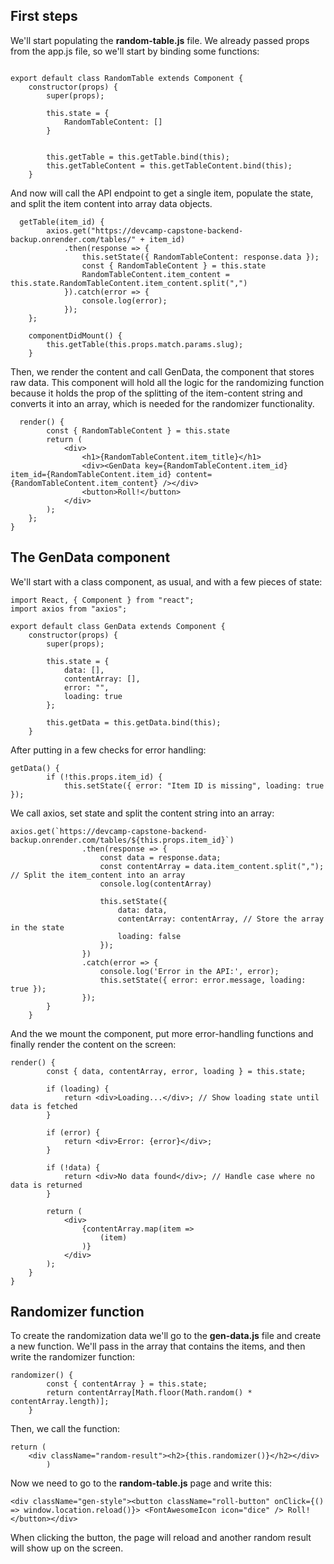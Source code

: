 ## First steps

We'll start populating the **random-table.js** file. We already passed props from the app.js file, so we'll start by binding some functions:

```

export default class RandomTable extends Component {
    constructor(props) {
        super(props);

        this.state = {
            RandomTableContent: []
        }


        this.getTable = this.getTable.bind(this);
        this.getTableContent = this.getTableContent.bind(this);
    }
```

And now will call the API endpoint to get a single item, populate the state, and split the item content into array data objects. 

```
  getTable(item_id) {
        axios.get("https://devcamp-capstone-backend-backup.onrender.com/tables/" + item_id)
            .then(response => {
                this.setState({ RandomTableContent: response.data });
                const { RandomTableContent } = this.state
                RandomTableContent.item_content = this.state.RandomTableContent.item_content.split(",")
            }).catch(error => {
                console.log(error);
            });
    };

    componentDidMount() {
        this.getTable(this.props.match.params.slug);
    }
```

Then, we render the content and call GenData, the component that stores raw data. This component will hold all the logic for the randomizing function because it holds the prop of the splitting of the item-content string and converts it into an array, which is needed for the randomizer functionality.

```
  render() {
        const { RandomTableContent } = this.state
        return (
            <div>
                <h1>{RandomTableContent.item_title}</h1>
                <div><GenData key={RandomTableContent.item_id} item_id={RandomTableContent.item_id} content={RandomTableContent.item_content} /></div>
                <button>Roll!</button>
            </div>
        );
    };
}
```

## The GenData component

We'll start with a class component, as usual, and with a few pieces of state:

```
import React, { Component } from "react";
import axios from "axios";

export default class GenData extends Component {
    constructor(props) {
        super(props);

        this.state = {
            data: [],
            contentArray: [],
            error: "",
            loading: true
        };

        this.getData = this.getData.bind(this);
    }
```

After putting in a few checks for error handling:

```
getData() {
        if (!this.props.item_id) {
            this.setState({ error: "Item ID is missing", loading: true });
```

We call axios, set state and split the content string into an array:

```
axios.get(`https://devcamp-capstone-backend-backup.onrender.com/tables/${this.props.item_id}`)
                .then(response => {
                    const data = response.data;
                    const contentArray = data.item_content.split(","); // Split the item_content into an array
                    console.log(contentArray)

                    this.setState({
                        data: data,
                        contentArray: contentArray, // Store the array in the state
                        loading: false
                    });
                })
                .catch(error => {
                    console.log('Error in the API:', error);
                    this.setState({ error: error.message, loading: true });
                });
        }
    }
```

And the we mount the component, put more error-handling functions and finally render the content on the screen:

```
render() {
        const { data, contentArray, error, loading } = this.state;

        if (loading) {
            return <div>Loading...</div>; // Show loading state until data is fetched
        }

        if (error) {
            return <div>Error: {error}</div>;
        }

        if (!data) {
            return <div>No data found</div>; // Handle case where no data is returned
        }

        return (
            <div>
                {contentArray.map(item =>
                    (item)
                )}
            </div>
        );
    }
}
```

## Randomizer function

To create the randomization data we'll go to the **gen-data.js** file and create a new function. We'll pass in the array that contains the items, and then write the randomizer function:

```
randomizer() {
        const { contentArray } = this.state;
        return contentArray[Math.floor(Math.random() * contentArray.length)];
    }
```

Then, we call the function:

```
return (
    <div className="random-result"><h2>{this.randomizer()}</h2></div>
        )
```

Now we need to go to the **random-table.js** page and write this: 

```
<div className="gen-style"><button className="roll-button" onClick={() => window.location.reload()}> <FontAwesomeIcon icon="dice" /> Roll!</button></div>
```

When clicking the button, the page will reload and another random result will show up on the screen.

